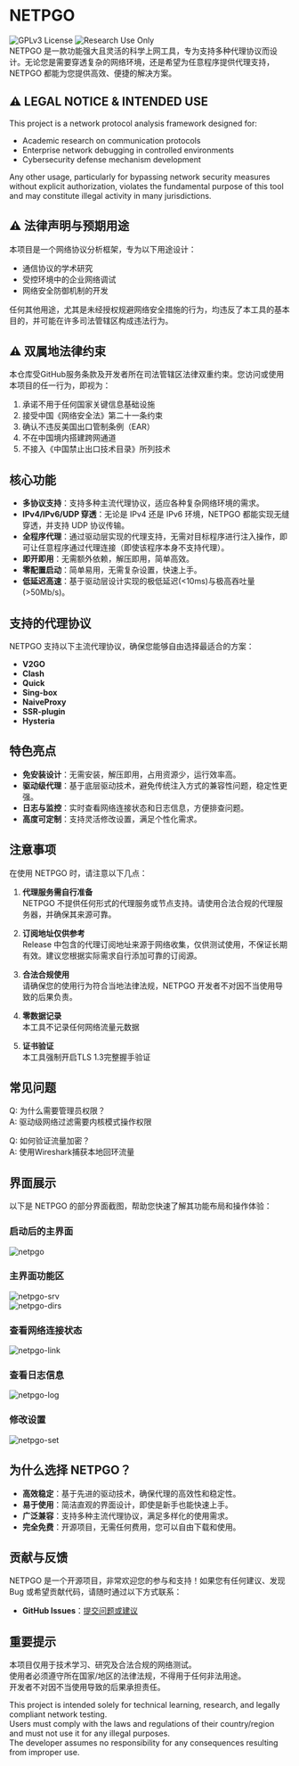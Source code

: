 # **NETPGO**
![GPLv3 License](https://img.shields.io/badge/License-GPL%203.0-blue.svg?logo=gnu) ![Research Use Only](https://img.shields.io/badge/Intended%20Use-Protocol%20Research%20Only-red.svg)<br>
NETPGO 是一款功能强大且灵活的科学上网工具，专为支持多种代理协议而设计。无论您是需要穿透复杂的网络环境，还是希望为任意程序提供代理支持，NETPGO 都能为您提供高效、便捷的解决方案。

## **⚠️ LEGAL NOTICE & INTENDED USE**
This project is a network protocol analysis framework designed for:  
- Academic research on communication protocols  
- Enterprise network debugging in controlled environments  
- Cybersecurity defense mechanism development  

Any other usage, particularly for bypassing network security measures without explicit authorization, violates the fundamental purpose of this tool and may constitute illegal activity in many jurisdictions.  

## **⚠️ 法律声明与预期用途**
本项目是一个网络协议分析框架，专为以下用途设计：

- 通信协议的学术研究
- 受控环境中的企业网络调试
- 网络安全防御机制的开发

任何其他用途，尤其是未经授权规避网络安全措施的行为，均违反了本工具的基本目的，并可能在许多司法管辖区构成违法行为。

## ⚠️ 双属地法律约束
本仓库受GitHub服务条款及开发者所在司法管辖区法律双重约束。您访问或使用本项目的任一行为，即视为：
1. 承诺不用于任何国家关键信息基础设施
2. 接受中国《网络安全法》第二十一条约束
3. 确认不违反美国出口管制条例（EAR）
4. 不在中国境内搭建跨网通道
5. 不接入《中国禁止出口技术目录》所列技术

## **核心功能**  

- **多协议支持**：支持多种主流代理协议，适应各种复杂网络环境的需求。
- **IPv4/IPv6/UDP 穿透**：无论是 IPv4 还是 IPv6 环境，NETPGO 都能实现无缝穿透，并支持 UDP 协议传输。
- **全程序代理**：通过驱动层实现的代理支持，无需对目标程序进行注入操作，即可让任意程序通过代理连接（即使该程序本身不支持代理）。
- **即开即用**：无需额外依赖，解压即用，简单高效。
- **零配置启动**：简单易用，无需复杂设置，快速上手。
- **低延迟高速**：基于驱动层设计实现的极低延迟(<10ms)与极高吞吐量(>50Mb/s)。


## **支持的代理协议**  
NETPGO 支持以下主流代理协议，确保您能够自由选择最适合的方案：  

- **V2GO**
- **Clash**
- **Quick**
- **Sing-box**
- **NaiveProxy**
- **SSR-plugin**
- **Hysteria**


## **特色亮点**  
- **免安装设计**：无需安装，解压即用，占用资源少，运行效率高。
- **驱动级代理**：基于底层驱动技术，避免传统注入方式的兼容性问题，稳定性更强。
- **日志与监控**：实时查看网络连接状态和日志信息，方便排查问题。
- **高度可定制**：支持灵活修改设置，满足个性化需求。

## **注意事项**  
在使用 NETPGO 时，请注意以下几点：  

1. **代理服务需自行准备**  
   NETPGO 不提供任何形式的代理服务或节点支持。请使用合法合规的代理服务器，并确保其来源可靠。

2. **订阅地址仅供参考**  
   Release 中包含的代理订阅地址来源于网络收集，仅供测试使用，不保证长期有效。建议您根据实际需求自行添加可靠的订阅源。

3. **合法合规使用**  
   请确保您的使用行为符合当地法律法规，NETPGO 开发者不对因不当使用导致的后果负责。

4. **零数据记录**<br>
   本工具不记录任何网络流量元数据

5. **证书验证**<br>
   本工具强制开启TLS 1.3完整握手验证

## **常见问题**
Q: 为什么需要管理员权限？  
A: 驱动级网络过滤需要内核模式操作权限

Q: 如何验证流量加密？  
A: 使用Wireshark捕获本地回环流量


## **界面展示**  
以下是 NETPGO 的部分界面截图，帮助您快速了解其功能布局和操作体验：

### 启动后的主界面  
![netpgo](https://github.com/user-attachments/assets/17bf3306-fc54-4d86-887c-4c2f9541c546)

### 主界面功能区  
![netpgo-srv](https://github.com/user-attachments/assets/f10767a8-8578-482e-9717-3dfb9b74a91e)  
![netpgo-dirs](https://github.com/user-attachments/assets/396454df-101e-478c-9c8f-835bae330e19)

### 查看网络连接状态  
![netpgo-link](https://github.com/user-attachments/assets/be308bc9-fb14-471e-9d95-506f49ce32e8)

### 查看日志信息  
![netpgo-log](https://github.com/user-attachments/assets/9234d18a-f59b-4923-9a43-844499508064)

### 修改设置  
![netpgo-set](https://github.com/user-attachments/assets/ec9a8b97-b48a-4a54-b5a9-d870aed513d5)


## **为什么选择 NETPGO？**  
- **高效稳定**：基于先进的驱动技术，确保代理的高效性和稳定性。
- **易于使用**：简洁直观的界面设计，即使是新手也能快速上手。
- **广泛兼容**：支持多种主流代理协议，满足多样化的使用需求。
- **完全免费**：开源项目，无需任何费用，您可以自由下载和使用。


## **贡献与反馈**  
NETPGO 是一个开源项目，非常欢迎您的参与和支持！如果您有任何建议、发现 Bug 或希望贡献代码，请随时通过以下方式联系：  

- **GitHub Issues**：[提交问题或建议](https://github.com/unknowall/NETPGO/issues)


## **重要提示**  
本项目仅用于技术学习、研究及合法合规的网络测试。<br>
使用者必须遵守所在国家/地区的法律法规，不得用于任何非法用途。<br>
开发者不对因不当使用导致的后果承担责任。<br>

This project is intended solely for technical learning, research, and legally compliant network testing. <br>
Users must comply with the laws and regulations of their country/region and must not use it for any illegal purposes. <br>
The developer assumes no responsibility for any consequences resulting from improper use.<br>

